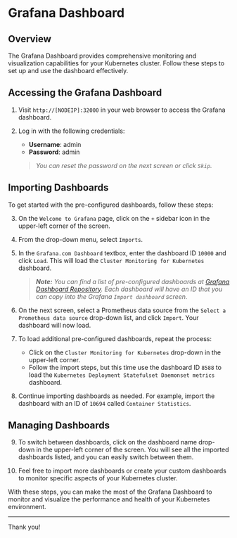 # Grafana Dashboard

## Overview

The Grafana Dashboard provides comprehensive monitoring and visualization capabilities for your Kubernetes cluster. Follow these steps to set up and use the dashboard effectively.

## Accessing the Grafana Dashboard

1. Visit `http://[NODEIP]:32000` in your web browser to access the Grafana dashboard.

2. Log in with the following credentials:
   - **Username**: admin
   - **Password**: admin
   
   >_You can reset the password on the next screen or click `Skip`._

## Importing Dashboards

To get started with the pre-configured dashboards, follow these steps:

3. On the `Welcome to Grafana` page, click on the `+` sidebar icon in the upper-left corner of the screen.

4. From the drop-down menu, select `Imports`.

5. In the `Grafana.com Dashboard` textbox, enter the dashboard ID `10000` and click `Load`. This will load the `Cluster Monitoring for Kubernetes` dashboard.

   >_**Note:** You can find a list of pre-configured dashboards at [Grafana Dashboard Repository](https://grafana.com/grafana/dashboards). Each dashboard will have an ID that you can copy into the Grafana `Import dashboard` screen._

6. On the next screen, select a Prometheus data source from the `Select a Prometheus data source` drop-down list, and click `Import`. Your dashboard will now load.

7. To load additional pre-configured dashboards, repeat the process:
   - Click on the `Cluster Monitoring for Kubernetes` drop-down in the upper-left corner.
   - Follow the import steps, but this time use the dashboard ID `8588` to load the `Kubernetes Deployment Statefulset Daemonset metrics` dashboard.

8. Continue importing dashboards as needed. For example, import the dashboard with an ID of `10694` called `Container Statistics`.

## Managing Dashboards

9. To switch between dashboards, click on the dashboard name drop-down in the upper-left corner of the screen. You will see all the imported dashboards listed, and you can easily switch between them.

10. Feel free to import more dashboards or create your custom dashboards to monitor specific aspects of your Kubernetes cluster.

With these steps, you can make the most of the Grafana Dashboard to monitor and visualize the performance and health of your Kubernetes environment.

---

Thank you!

